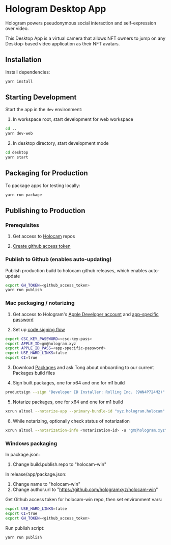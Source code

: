 # Hologram Desktop App

Hologram powers pseudonymous social interaction and self-expression over video.

This Desktop App is a virtual camera that allows NFT owners to jump on any Desktop-based video application as their NFT avatars.

## Installation

Install dependencies:

```bash
yarn install
```

## Starting Development

Start the app in the `dev` environment:

1. In workspace root, start development for web workspace

```bash
cd ..
yarn dev-web
```

2. In desktop directory, start development mode

```bash
cd desktop
yarn start
```

## Packaging for Production

To package apps for testing locally:

```bash
yarn run package
```

## Publishing to Production

### Prerequisites

1. Get access to [Holocam](https://github.com/hologramxyz/holocam) repos

2. [Create github access token](https://docs.github.com/en/enterprise-server@3.4/authentication/keeping-your-account-and-data-secure/creating-a-personal-access-token)

### Publish to Github (enables auto-updating)

Publish production build to holocam github releases, which enables auto-update

```bash
export GH_TOKEN=<github_access_token>
yarn run publish
```

### Mac packaging / notarizing

1. Get access to Hologram's [Apple Developer account](https://developer.apple.com/) and [app-specific password](https://support.apple.com/en-us/HT204397)

2. Set up [code signing flow](https://www.electron.build/code-signing.html)

```bash
export CSC_KEY_PASSWORD=<csc-key-pass>
export APPLE_ID=gm@hologram.xyz
export APPLE_ID_PASS=<app-specific-password>
export USE_HARD_LINKS=false
export CI=true
```

3. Download [Packages](https://www.macupdate.com/app/mac/34613/packages) and ask Tong about onboarding to our current Packages build files

4. Sign built packages, one for x64 and one for m1 build

```bash
productsign --sign "Developer ID Installer: Rolling Inc. (9WN4P724M2)" --keychain ~/Library/Keychains/login.keychain <input-unsigned-pkg-path> <output-pkg-path>
```

5. Notarize packages, one for x64 and one for m1 build

```bash
xcrun altool --notarize-app --primary-bundle-id "xyz.hologram.holocam" --username "gm@hologram.xyz" --password <app-specific-password> --file <signed-pkg-path>
```

6. While notarizing, optionally check status of notarization

```bash
xcrun altool --notarization-info <notarization-id> -u "gm@hologram.xyz" -p <app-specific-pass>
```

### Windows packaging

In package.json:

1. Change build.publish.repo to "holocam-win"

In release/app/package.json:

1. Change name to "holocam-win"
2. Change author.url to "https://github.com/hologramxyz/holocam-win"

Get Github access token for holocam-win repo, then set environment vars:

```bash
export USE_HARD_LINKS=false
export CI=true
export GH_TOKEN=<github_access_token>
```

Run publish script:

```bash
yarn run publish
```
